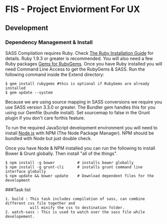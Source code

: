 FIS - Project Enviorment For UX
=======

## Development

### Dependency Management & Install

SASS Compilation requires Ruby. Check [The Ruby Installation
Guide](https://www.ruby-lang.org/en/installation/) for details. Ruby 1.9.3 or
greater is recommended. You will also need a few Ruby packages [Gems for RubyGems](https://rubygems.org/pages/download).
Once you have Ruby installed you will need Command Line Access to get the RubyGems & SASS. Run the following command inside the Extend directory:

    $ gem install rubygems #this is optional if RubyGems are already installed
    $ gem update --system    

Because we are using source mapping in SASS conversions we require you use SASS version 3.3.0 or greater. The Bundler gem handles this for you using our Gemfile (bundle install). Set sourcemap to false in the Grunt plugin if you don't care forthis feature.

To run the required JavaScript development environment you will need to install [Node.js](http://nodejs.org/download/) with NPM (The Node Package Manager). NPM should be bundled with Node but just double check.

Once you have Node & NPM installed you can run the following to install Bower & Grunt globally. Then install "all of the things".

    $ npm install -g bower			# installs bower globally
    $ npm install -g grunt-cli		# installs grunt command line interface globally
    $ npm update && bower update	# Download dependent files for the development

###Task list

	1. build : This task includes compilation of sass, can combine different css file together and 
			   will minify the css to destination folder.
	2. watch-sass : This is used to watch over the sass file while developement.